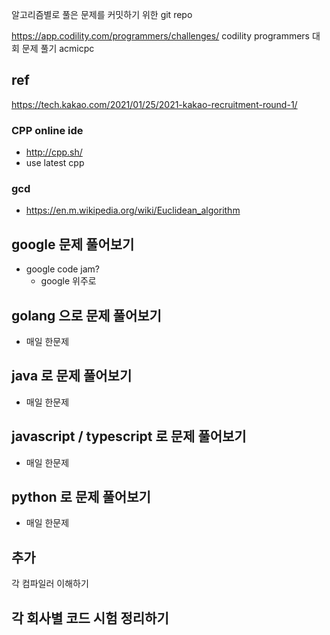 알고리즘별로 풀은 문제를 커밋하기 위한 git repo

https://app.codility.com/programmers/challenges/
codility programmers 대회 문제 풀기
acmicpc

## ref

https://tech.kakao.com/2021/01/25/2021-kakao-recruitment-round-1/

### CPP online ide

- http://cpp.sh/
-   use latest cpp

### gcd
- https://en.m.wikipedia.org/wiki/Euclidean_algorithm


## google 문제 풀어보기

- google code jam?
  - google 위주로

## golang 으로 문제 풀어보기
- 매일 한문제

## java 로 문제 풀어보기
- 매일 한문제

## javascript / typescript 로 문제 풀어보기
- 매일 한문제

## python 로 문제 풀어보기
- 매일 한문제


## 추가

각 컴파일러 이해하기


## 각 회사별 코드 시험 정리하기
